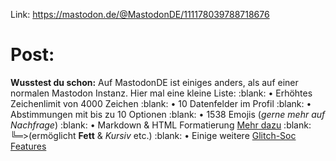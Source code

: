 Link: https://mastodon.de/@MastodonDE/111178039788718676


Post:
=======================================
**Wusstest du schon:**
Auf MastodonDE ist einiges anders, als auf einer normalen Mastodon Instanz. 
Hier mal eine kleine Liste:
:blank: • Erhöhtes Zeichenlimit von 4000 Zeichen
:blank: • 10 Datenfelder im Profil
:blank: • Abstimmungen mit bis zu 10 Optionen
:blank: • 1538 Emojis (*gerne mehr auf Nachfrage*)
:blank: • Markdown & HTML Formatierung [Mehr dazu]()
:blank: ╚═>(ermöglicht **Fett** & *Kursiv* etc.)
:blank: • Einige weitere [Glitch-Soc Features](https://glitch-soc.github.io/docs/)


